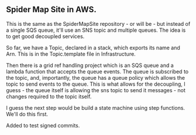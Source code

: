 ## Spider Map Site in AWS.

This is the same as the SpiderMapSite repository - or will be - but instead of a single SQS queue, it'll use an SNS topic and multiple queues.
The idea is to get good decoupled services.

So far, we have a Topic, declared in a stack, which exports its name and Arn.
This is in the Topic.template file in Infrastructure.

Then there is a grid ref handling project which is an SQS queue and a lambda function that accepts the queue events.
The queue is subscribed to the topic, and, importantly, the queue has a queue policy which allows the topic to send events to the queue.
This is what allows for the decoupling, I guess - the queue itself is allowing the sns topic to send it messages - not changes
required to the topic itself.

I guess the next step would be build a state machine using step functions.  We'll do this first.

Added to test signed commits.